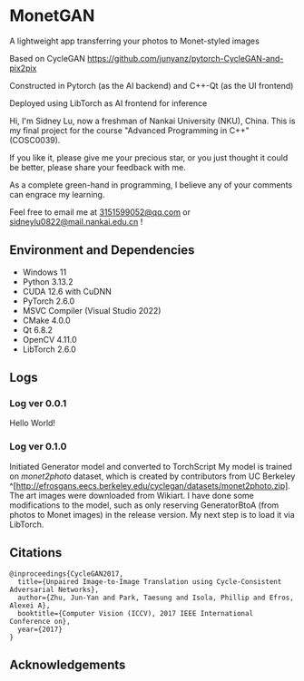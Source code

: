 # MonetGAN
A lightweight app transferring your photos to Monet-styled images

Based on CycleGAN 
https://github.com/junyanz/pytorch-CycleGAN-and-pix2pix

Constructed in Pytorch (as the AI backend) and C++-Qt (as the UI frontend)

Deployed using LibTorch as AI frontend for inference

Hi, I'm Sidney Lu, now a freshman of Nankai University (NKU), China. This is my final project for the course "Advanced Programming in C++" (COSC0039).

If you like it, please give me your precious star, or you just thought it could be better, please share your feedback with me. 

As a complete green-hand in programming, I believe any of your comments can engrace my learning.

Feel free to email me at 3151599052@qq.com or sidneylu0822@mail.nankai.edu.cn !

## Environment and Dependencies
* Windows 11
* Python 3.13.2
* CUDA 12.6 with CuDNN
* PyTorch 2.6.0
* MSVC Compiler (Visual Studio 2022)
* CMake 4.0.0
* Qt 6.8.2
* OpenCV 4.11.0
* LibTorch 2.6.0

## Logs

### Log ver 0.0.1
Hello World!

### Log ver 0.1.0
Initiated Generator model and converted to TorchScript
My model is trained on _monet2photo_ dataset, which is created by contributors from UC Berkeley
^[http://efrosgans.eecs.berkeley.edu/cyclegan/datasets/monet2photo.zip]. 
The art images were downloaded from Wikiart.
I have done some modifications to the model, such as only reserving GeneratorBtoA (from photos to Monet images) in the release version.
My next step is to load it via LibTorch.

## Citations
```
@inproceedings{CycleGAN2017,
  title={Unpaired Image-to-Image Translation using Cycle-Consistent Adversarial Networks},
  author={Zhu, Jun-Yan and Park, Taesung and Isola, Phillip and Efros, Alexei A},
  booktitle={Computer Vision (ICCV), 2017 IEEE International Conference on},
  year={2017}
}
```

## Acknowledgements